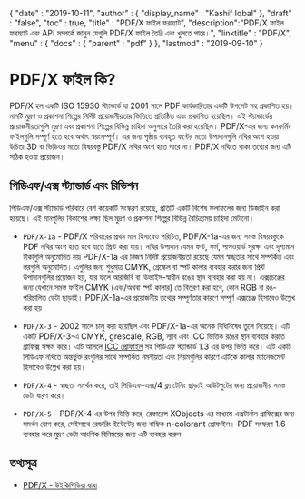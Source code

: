 {
  "date" : "2019-10-11",
  "author" : {
    "display_name" : "Kashif Iqbal"
},
  "draft" : "false",
  "toc" : true,
  "title" : "PDF/X ফাইল ফরম্যাট",
  "description":"PDF/X ফাইল ফরম্যাট এবং API সম্পর্কে জানুন যেগুলি PDF/X ফাইল তৈরি এবং খুলতে পারে।",
  "linktitle" : "PDF/X",
  "menu" : {
    "docs" : {
      "parent" : "pdf"
}
},
  "lastmod" : "2019-09-10"
}

# PDF/X ফাইল কি? #

PDF/X হল একটি ISO 15930 স্ট্যান্ডার্ড যা 2001 সালে PDF কার্যকারিতার একটি উপসেট সহ প্রকাশিত হয়। মানটি মুদ্রণ ও প্রকাশনা শিল্পের নির্দিষ্ট প্রয়োজনীয়তার ভিত্তিতে প্রতিষ্ঠিত এবং প্রকাশিত হয়েছিল। এই স্ট্যান্ডার্ডের প্রয়োজনীয়তাগুলি মুদ্রণ এবং প্রকাশনা শিল্পের বিভিন্ন চাহিদা অনুসারে তৈরি করা হয়েছিল। PDF/X-এর জন্য কনফর্মিং ফাইলগুলি সম্পূর্ণ হতে হবে অর্থাৎ স্বয়ংসম্পূর্ণ। এর জন্য পৃষ্ঠায় ব্যবহৃত ফন্টের মতো উপাদানগুলি নথির অংশ হওয়া উচিত৷ 3D বা ভিডিওর মতো বিষয়বস্তু PDF/X নথির অংশ হতে পারে না। PDF/X নথিতে থাকা তথ্যের জন্য এটি সঠিক হওয়া প্রয়োজন।

## পিডিএফ/এক্স স্ট্যান্ডার্ড এবং রিভিশন ##

পিডিএফ/এক্স স্ট্যান্ডার্ড পরিবারে বেশ কয়েকটি সংস্করণ রয়েছে, প্রতিটি একটি বিশেষ ফলাফলের জন্য ডিজাইন করা হয়েছে। এই মানগুলির বিকাশের লক্ষ্য ছিল মুদ্রণ ও প্রকাশনা শিল্পের বিভিন্ন বৈচিত্র্যময় চাহিদা মেটানো।

* `PDF/X-1a` - PDF/X পরিবারের প্রথম মান হিসাবেও পরিচিত, PDF/X-1a-এর জন্য সমস্ত বিষয়বস্তুকে PDF নথির অংশ হতে হবে যাতে প্রিন্ট করা যায়। নথির উপাদান যেমন ফন্ট, ফর্ম, পাসওয়ার্ড সুরক্ষা এবং দৃশ্যমান টীকাগুলি অনুমোদিত নয়৷ PDF/X-1a এর নিজস্ব নির্দিষ্ট প্রয়োজনীয়তা রয়েছে যেমন স্বচ্ছতার সাথে সম্পর্কিত এবং স্তরগুলি অনুমোদিত। এগুলির জন্য শুধুমাত্র CMYK, গ্রেস্কেল বা স্পট কালার ব্যবহার করার জন্য প্রিন্ট উপাদানগুলির প্রয়োজন হয়, যার ফলে আরজিবি বা ডিভাইস-স্বাধীন রঙের স্থান ব্যবহার করা হয় না। এক্সচেঞ্জের জন্য যেখানে সমস্ত ফাইল CMYK (এবং/অথবা স্পট কালার) তে বিতরণ করা হবে, কোন RGB বা রঙ-পরিচালিত ডেটা ছাড়াই। PDF/X-1a-এর প্রয়োজনীয় তথ্যের সম্পূর্ণতার কারণে সম্পূর্ণ এক্সচেঞ্জ হিসাবেও উল্লেখ করা হয়

* `PDF/X-3` - 2002 সালে চালু করা হয়েছিল এবং PDF/X-1a-এর অনেক বিধিনিষেধ তুলে নিয়েছে। এটি একটি PDF/X-3-এ CMYK, grescale, RGB, ল্যাব এবং ICC ভিত্তিক রঙের স্থান ব্যবহার করতে গ্রাফিক্স সক্ষম করে। এটি আসলে [ICC প্রোফাইল](https://en.wikipedia.org/wiki/ICC_Profile) সহ পিডিএফ স্ট্যান্ডার্ড 1.3 এর উপর ভিত্তি করে। এটি একটি পিডিএফ নথিতে অন্তর্ভুক্ত রংগুলির সাথে সম্পর্কিত নমনীয়তা এবং নিয়মগুলির কারণে এটিকে কালার ম্যানেজমেন্ট হিসাবেও উল্লেখ করা হয়।

* `PDF/X-4` - স্বচ্ছতা সমর্থন করে, তাই পিডিএফ-এক্স/4 ফ্ল্যাটেনিং ছাড়াই আউটপুটের জন্য প্রয়োজনীয় সমস্ত ডেটা ধারণ করে।

* `PDF/X-5` - PDF/X-4 এর উপর ভিত্তি করে, রেফারেন্স XObjects এর মাধ্যমে এক্সটার্নাল গ্রাফিক্সের জন্য সমর্থন যোগ করে, সেইসাথে রেন্ডারিং ইন্টেন্টের জন্য বাহ্যিক n-colorant প্রোফাইল। PDF সংস্করণ 1.6 ব্যবহার করে মুদ্রণ ডেটা আংশিক বিনিময়ের জন্য এটি ব্যবহার করুন


## তথ্যসূত্র ##

* [PDF/X - উইকিপিডিয়া দ্বারা](https://en.wikipedia.org/wiki/PDF/X)


